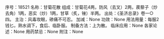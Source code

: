 序号：18521
名称：甘菊花散
组成：甘菊花4两，防风（去叉）2两，蒺藜子（炒去角）1两，恶实（炒）1两，甘草（炙，锉）半两。
出处：《圣济总录》卷一○四。
主治：风毒攻眼，碜痛不可忍。
加减：None
功效：None
用法用量：每服2钱匕，熟水调下，食后、临卧服。
制备方法：上为散。
临床应用：None
各家论述：None
用药禁忌：None
附注：None
